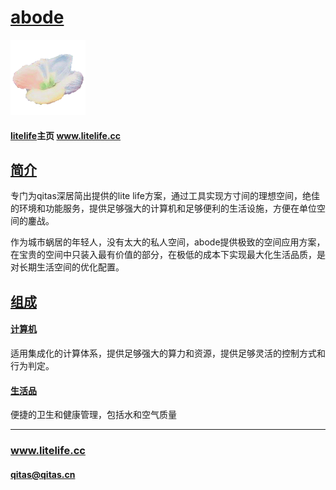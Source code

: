 ﻿# [abode](https://github.com/lite-life/abode) 

[![sites](litelife/litelife.png)](http://www.litelife.cc)

#### [litelife](https://github.com/lite-life/litelife)主页 www.litelife.cc

## [简介](https://github.com/lite-life/abode/wiki) 

专门为qitas深居简出提供的lite life方案，通过工具实现方寸间的理想空间，绝佳的环境和功能服务，提供足够强大的计算机和足够便利的生活设施，方便在单位空间的鏖战。

作为城市蜗居的年轻人，没有太大的私人空间，abode提供极致的空间应用方案，在宝贵的空间中只装入最有价值的部分，在极低的成本下实现最大化生活品质，是对长期生活空间的优化配置。

## [组成](litelife/) 

#### [计算机](litelife/) 

适用集成化的计算体系，提供足够强大的算力和资源，提供足够灵活的控制方式和行为判定。

#### [生活品](litelife/) 

便捷的卫生和健康管理，包括水和空气质量


---

###  www.litelife.cc   
####  qitas@qitas.cn
